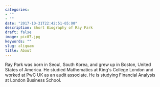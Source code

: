 ```yaml
---
categories:
- ""
- ""
date: "2017-10-31T22:42:51-05:00"
description: Short Biography of Ray Park
draft: false
image: pic07.jpg
keywords: ""
slug: aliquam
title: About
---
```


Ray Park was born in Seoul, South Korea, and grew up in Boston, United States of America. He studied Mathematics at King's College London and worked at PwC UK as an audit associate. He is studying Financial Analysis at London Business School. 
